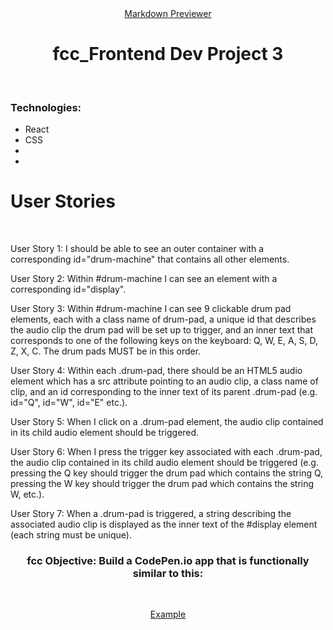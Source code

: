 <div align="center"><a href="####" target="_blank">Markdown Previewer</a></div>
<h1 align="center">fcc_Frontend Dev Project 3</h1><br>
<h3 align="left">Technologies:</h3>
<ul>
<li>React</li>
<li>CSS</li>
<li></li>
<li></li>
</ul>
<h1 align="left">User Stories</h1> <br>

<p>User Story 1: I should be able to see an outer container with a corresponding id="drum-machine" that contains all other elements.</p>
<p>User Story 2: Within #drum-machine I can see an element with a corresponding id="display".</p>
<p>User Story 3: Within #drum-machine I can see 9 clickable drum pad elements, each with a class name of drum-pad, a unique id that describes the audio clip the drum pad will be set up to trigger, and an inner text that corresponds to one of the following keys on the keyboard: Q, W, E, A, S, D, Z, X, C. The drum pads MUST be in this order.</p>
<p>User Story 4: Within each .drum-pad, there should be an HTML5 audio element which has a src attribute pointing to an audio clip, a class name of clip, and an id corresponding to the inner text of its parent .drum-pad (e.g. id="Q", id="W", id="E" etc.).</p>
<p>User Story 5: When I click on a .drum-pad element, the audio clip contained in its child audio element should be triggered.</p>
<p>User Story 6: When I press the trigger key associated with each .drum-pad, the audio clip contained in its child audio element should be triggered (e.g. pressing the Q key should trigger the drum pad which contains the string Q, pressing the W key should trigger the drum pad which contains the string W, etc.).</p>
<p>User Story 7: When a .drum-pad is triggered, a string describing the associated audio clip is displayed as the inner text of the #display element (each string must be unique).</p>

<h3 align="center">fcc Objective: Build a CodePen.io app that is functionally similar to this: </h3><br>
<p align="center"><a href="https://codepen.io/freeCodeCamp/full/MJyNMd" target="_blank">Example</a></p>